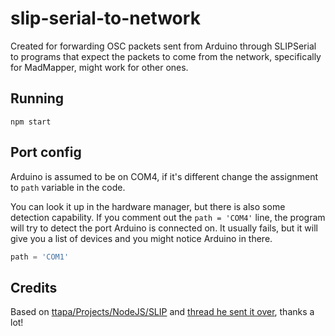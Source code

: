 # slip-serial-to-network

Created for forwarding OSC packets sent from Arduino through SLIPSerial to programs that expect the packets to come from the network, specifically for MadMapper, might work for other ones.

## Running
```shell
npm start
```

## Port config
Arduino is assumed to be on COM4, if it's different change the assignment to `path` variable in the code. 

You can look it up in the hardware manager, but there is also some detection capability. If you comment out the `path = 'COM4'` line, the program will try to detect the port Arduino is connected on. It usually fails, but it will give you a list of devices and you might notice Arduino in there.

```js
path = 'COM1'
```

## Credits

Based on [ttapa/Projects/NodeJS/SLIP](https://github.com/tttapa/Projects/tree/master/Arduino/NodeJS/SLIP) and [thread he sent it over](https://forum.arduino.cc/t/osc-over-usb/520680), thanks a lot!

